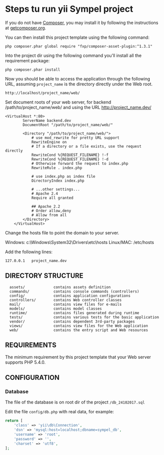 Steps tu run yii Sympel project
============================

If you do not have [Composer](http://getcomposer.org/), you may install it by following the instructions
at [getcomposer.org](http://getcomposer.org/doc/00-intro.md#installation-nix).

You can then install this project template using the following command:
~~~
php composer.phar global require "fxp/composer-asset-plugin:^1.3.1"
~~~

Into the project dir using the following command you'll install all the requirement package:
~~~
php composer.phar install
~~~

Now you should be able to access the application through the following URL, assuming `project_name` is the directory
directly under the Web root. 


~~~
http://localhost/project_name/web/
~~~

Set document roots of your web server, for backend /path/to/project_name/web/ and using the URL http://project_name.dev/
~~~
<VirtualHost *:80>
        ServerName backend.dev
        DocumentRoot "/path/to/project_name/web/"
        
        <Directory "/path/to/project_name/web/">
            # use mod_rewrite for pretty URL support
            RewriteEngine on
            # If a directory or a file exists, use the request directly
            RewriteCond %{REQUEST_FILENAME} !-f
            RewriteCond %{REQUEST_FILENAME} !-d
            # Otherwise forward the request to index.php
            RewriteRule . index.php

            # use index.php as index file
            DirectoryIndex index.php

            # ...other settings...
            # Apache 2.4
            Require all granted
            
            ## Apache 2.2
            # Order allow,deny
            # Allow from all
        </Directory>
    </VirtualHost>
~~~

Change the hosts file to point the domain to your server.

Windows: c:\Windows\System32\Drivers\etc\hosts
Linux/MAC: /etc/hosts

Add the following lines:

~~~
127.0.0.1   project_name.dev
~~~


DIRECTORY STRUCTURE
-------------------

      assets/             contains assets definition
      commands/           contains console commands (controllers)
      config/             contains application configurations
      controllers/        contains Web controller classes
      mail/               contains view files for e-mails
      models/             contains model classes
      runtime/            contains files generated during runtime
      tests/              contains various tests for the basic application
      vendor/             contains dependent 3rd-party packages
      views/              contains view files for the Web application
      web/                contains the entry script and Web resources



REQUIREMENTS
------------

The minimum requirement by this project template that your Web server supports PHP 5.4.0.


CONFIGURATION
-------------

### Database
The file of the database is on root dir of the project `/db_24102017.sql`

Edit the file `config/db.php` with real data, for example:
```php
return [
    'class' => 'yii\db\Connection',
    'dsn' => 'mysql:host=localhost;dbname=sympel_db',
    'username' => 'root',
    'password' => '',
    'charset' => 'utf8',
];
```